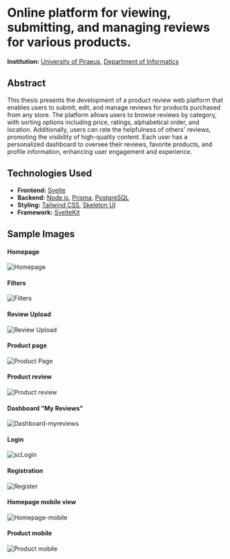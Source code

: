# Online platform for viewing, submitting, and managing reviews for various products.


**Institution:** [University of Piraeus](https://unipi.gr), [Department of Informatics](https://cs.unipi.gr/)

## Abstract

This thesis presents the development of a product review web platform that enables users to submit, edit, and manage reviews for products purchased from any store. The platform allows users to browse reviews by category, with sorting options including price, ratings, alphabetical order, and location. Additionally, users can rate the helpfulness of others' reviews, promoting the visibility of high-quality content. Each user has a personalized dashboard to oversee their reviews, favorite products, and profile information, enhancing user engagement and experience.

## Technologies Used

- **Frontend:** [Svelte](https://svelte.dev/)
- **Backend:** [Node.js](https://nodejs.org/en), [Prisma](https://www.prisma.io/), [PostgreSQL](https://www.postgresql.org/)
- **Styling:** [Tailwind CSS](https://tailwindcss.com/), [Skeleton UI](https://www.skeleton.dev/)
- **Framework:** [SvelteKit](https://kit.svelte.dev/)

## Sample Images
#### Homepage
![Homepage](https://github.com/user-attachments/assets/fc0d7f57-8552-4d15-bfde-63eef8f4a813)
#### Filters
![Filters](https://github.com/user-attachments/assets/9068bdfa-fd55-4ac3-8c92-792d63362891)
#### Review Upload
![Review Upload](https://github.com/user-attachments/assets/1ef8e53a-9f70-4c8c-81d3-938d26ffd339)
#### Product page
![Product Page](https://github.com/user-attachments/assets/cd6b629b-a14b-4120-af5b-69942e70175e)
#### Product review
![Product review](https://github.com/user-attachments/assets/fca106b4-f7ad-4ae3-82e1-ca257ff15818)
#### Dashboard "My Reviews"
![Dashboard-myreviews ](https://github.com/user-attachments/assets/84c1a71b-416b-4e6b-9c0c-aaae9dba7055)
#### Login
![scLogin](https://github.com/user-attachments/assets/bbb62cad-cecd-4bab-b33d-28e036525c48)
#### Registration
![Register](https://github.com/user-attachments/assets/65b03782-57d3-410a-997c-543a1c281f51)

#### Homepage mobile view 
![Homepage-mobile](https://github.com/user-attachments/assets/86c3613d-061f-45dc-81ac-01ee6b1229db)
#### Product mobile
![Product mobile](https://github.com/user-attachments/assets/ad558b7e-b6a2-416b-8d5e-9ac1fae12652)
